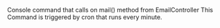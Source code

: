 Console command that calls on mail() method from EmailController
This Command is triggered by cron that runs every minute.
